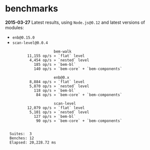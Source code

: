 benchmarks
==========

**2015-03-27** Latest results, using `Node.js@0.12` and latest versions of modules:

* `enb@0.15.0`
* `scan-level@0.0.4`

```
                      bem-walk
          11,155 op/s » `flat` level
           4,454 op/s » `nested` level
             185 op/s » `bem-bl`
             140 op/s » `bem-core` + `bem-components`

                      enb@0.x
           8,884 op/s » `flat` level
           5,870 op/s » `nested` level
             118 op/s » `bem-bl`
              84 op/s » `bem-core` + `bem-components`

                      scan-level
          12,079 op/s » `flat` level
           5,101 op/s » `nested` level
             127 op/s » `bem-bl`
              90 op/s » `bem-core` + `bem-components`


  Suites:  3
  Benches: 12
  Elapsed: 20,228.72 ms
```

